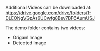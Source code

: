 
Additional Videos can be downloaded at:
https://drive.google.com/drive/folders/1-DLEONgVGpAs6UCwfg8Bev7BF6AumUSJ

The demo folder contains two videos:
<ul>
  <li>Origanl Image</li>
  <li>Detected Image</li>
 </ul>
